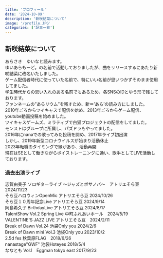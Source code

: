 ```yaml
---
title: 'プロフィール'
date: '2024-10-09'
description: '新咲結菜について'
image: '/profile.JPG'
categories: ['記事一覧']
---
```


## 新咲結菜について
あらさき　ゆいなと読みます。<br/>
ゆいあらもーど。の名前で活動しておりましたが、曲をリリースするにあたり新咲結菜に改名いたしました。<br/>
ゲーム配信者時代に使っていた名前で、特にいい名前が思いつかずそのまま使用してました。<br/>
学生時代からの思い入れのある名前でもあるため、各SNSのIDとゆう形で残しております。<br/>
ファンネームの”あらリウム”を残すため、新＝’あら’の読み方にしました。<br/>
2010年ごろからツイキャスで配信を始め、2013年ごろからゲーム配信、youtube動画投稿を始めました。<br/>
ツイキャスゲームズ、ミラティブで白猫プロジェクトの配信をしてました。<br/>
モンストはグループに所属し、パズドラもやってました。<br/>
2016年にnanaでの歌ってみた投稿を開め、2017年ライブ初出演<br/>
しかし、2019年新型コロナウイルスが始まり活動休止<br/>
2023年転職のタイミングで縁があり、活動再開<br/>
現在はSEとして働きながらボイストレーニングに通い、歌手としてLIVE活動しております。<br/>

### 過去出演ライブ
志賀由美子 ソロギターライブ 〜ジャズとボサノバ〜　アトリエそら豆 2024/11/23</br>
そら豆ハロウィンOpenMic アトリエそら豆 2024/10/26</br>
そら豆１０周年記念Live アトリエそら豆 2024/9/14<br/>
岡島希久子 BirthdayLive アトリエそら豆 2024/8/17<br/>
TalentShow Vol.2 Spring Live 中町ふれあいホール　2024/5/19<br/>
VALENTINE'S JAZZ LIVE アトリエそら豆　2024/2/11<br/>
Break of Dawn Vol.24 池袋Only you 2024/2/6<br/>
Break of Dawn mini Vol.3 池袋Only you 2023/10/2<br/>
2.5d fes 秋葉原FLAG　2018/6/26<br/>
nanastage"GWF" 池袋Hoteyes 2018/5/4<br/>
ななとも Vol.1　Eggman tokyo east 2017/9/23<br/>